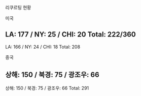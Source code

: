 리쿠르팅 현황

미국

LA: 177 / NY: 25 / CHI: 20
Total: 222/360
-----
LA: 166 / NY: 24 / CHI: 18
Total: 208


중국

상해: 150 / 북경: 75 / 광조우: 66
---------
상해: 150 / 북경: 75 / 광조우: 66
 Total: 291
